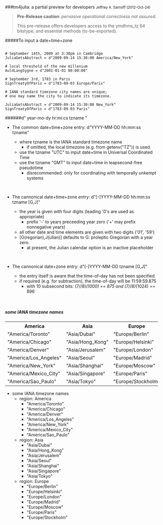 ###tm4julia: a partial preview for developers
<small>Jeffrey A. Sarnoff (2012-Oct-24)</small>

> **Pre-Release caution**: *pervasive operational correctness not assured.*
>
> This pre-release offers developers access to the ymdhms_tz 64 bitstype, and essential methods (to-be-exported).




#####To input a date+time+zone


```

# September 14th, 2009 at 3:30pm in Cambridge
JuliaGetsAbstract = d"2009-09-14 15:30:00 America/New_York"

# local threshold of the new millenium
AuldLangSygne = d"2001-01-01 00:00:00"

# September 3rd, 1783 in Paris
SignTreatyOfParis = d"1783-09-03 Europe/Paris"

# IANA standard timezone city names are unique;
# one may name the city to indicate its timezone.

JuliaGetsAbstract = d"2009-09-14 15:30:00 New_York"
SignTreatyOfParis = d"1783-09-03 Paris"

```



######d" year-mo-dy hr:mi:cs tzname "


* The common date+time+zone entry: d"YYYY-MM-DD hh:mm:ss tzname"

  * where tzname is the IANA standard timezone name
     * if omitted, the local timezone (e.g. from getenv("TZ")) is used.
  * use the tzname "UTC" to input date+time in Universal Coordinated Time
  * use the tzname "GMT" to input date+time in leapsecond-free pseudotime
     * disrecommended: only for coordinating with temporally unkempt systems

<p></br></p>

* The cannonical date+time+zone entry: d"[-]YYYY-MM-DD hh:mm:ss tzname [G,J]"

  * the year is given with four digits (leading '0's are used as appropriate)
     * prefix '-' to years preceeding year zero ('+' may prefix nonnegative years)
  * all other date and time elements are given with two digits ('01', '59')
  * [G(regorian),J(ulian)] defaults to G: proleptic Gregorian with a year zero.
     * at present, the Julian calendar option is an inactive placeholder

<p></br></p>

* The cannonical date+zone entry: d"[-]YYYY-MM-DD tzname [G,J]"

  * the entry itself is aware that the time-of-day has not been specified
  * if required (e.g. for subtraction), the time-of-day will be 11:59:59.875
     * with 10 subsecond bits: (7//8)*(1000) == 875 and (7//8)*(1024) == 896

<p></br></p>

##### some IANA timezone names

<table>

  <tr>
    <th>America</th>
    <th>Asia</th>
    <th>Europe</th>
  </tr>



   <tr>  <td>"America/Toronto"</td>        <td>"Asia/Dubai"</td>          <td>"Europe/Berlin"</td>    </tr>
   <tr>  <td>"America/Chicago"</td>        <td>"Asia/Hong_Kong"</td>      <td>"Europe/Helsinki"</td>  </tr>
   <tr>  <td>"America/Denver"</td>         <td>"Asia/Jerusalem"</td>      <td>"Europe/London"</td>    </tr>
   <tr>  <td>"America/Los_Angeles"</td>    <td>"Asia/Seoul"</td>          <td>"Europe/Madrid"</td>    </tr>
   <tr>  <td>"America/New_York"</td>       <td>"Asia/Shanghai"</td>       <td>"Europe/Moscow"</td>    </tr>
   <tr>  <td>"America/Mexico_City"</td>    <td>"Asia/Singapore"</td>      <td>"Europe/Paris"</td>     </tr>
   <tr>  <td>"America/Sao_Paulo"</td>      <td>"Asia/Tokyo"</td>          <td>"Europe/Stockholm"</td> </tr>

</table>

* some IANA timezone names
     * region: America
         * "America/Toronto" 
         * "America/Chicago" 
         * "America/Denver"
         * "America/Los_Angeles"
         * "America/New_York"
         * "America/Mexico_City"
         * "America/Sao_Paulo"
     * region: Asia
         * "Asia/Dubai"
         * "Asia/Hong_Kong"
         * "Asia/Jerusalem"
         * "Asia/Seoul"
         * "Asia/Shanghai"
         * "Asia/Singapore"
         * "Asia/Tokyo"
     * region: Europe
         * "Europe/Berlin"
         * "Europe/Helsinki"
         * "Europe/London"
         * "Europe/Madrid"
         * "Europe/Moscow"
         * "Europe/Paris"
         * "Europe/Stockholm"
